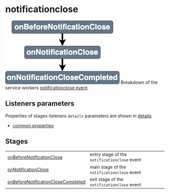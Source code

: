 # notificationclose

![Stages for the notificationclose event](../images/notificationclosestages.png)
Breakdown of the service workers [notificationclose event](https://developer.mozilla.org/en-US/docs/Web/API/ServiceWorkerGlobalScope/notificationclose_event). 

## Listeners parameters
Properties of stages listeners `details` parameters are shown in [details](../details.md)
- [common properties](../details.md#all-events-properties)



## Stages
|||
|--|--|
[onBeforeNotificationClose](../stages/onBeforeNotificationClose.md) | entry stage of the `notificationclose` event 
[onNotificationClose](../stages/onNotificationClose.md) | main stage of the `notificationclose` event 
[onBeforeNotificationCloseCompleted](../stages/onBeforeNotificationCloseCompleted.md) | exit stage of the `notificationclose` event 